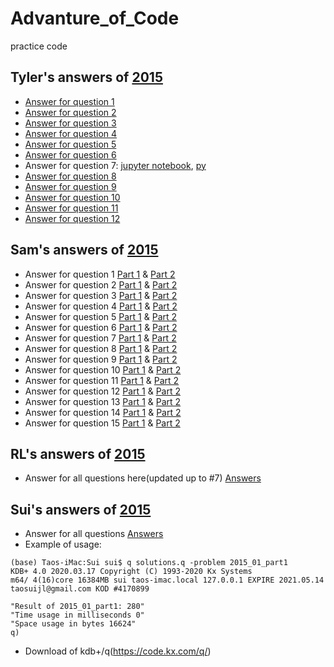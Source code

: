 # Advanture_of_Code
practice code


## Tyler's answers of [2015](https://adventofcode.com/2015)

* [Answer for question 1](Tyler/2015-Answer1_tyler.ipynb)   
* [Answer for question 2](Tyler/2015-Answer2_tyler.ipynb)
* [Answer for question 3](Tyler/2015-Answer3_tyler.ipynb)
* [Answer for question 4](Tyler/2015-Answer4_tyler.ipynb)
* [Answer for question 5](Tyler/2015-Answer5_tyler.ipynb)
* [Answer for question 6](Tyler/2015-Answer6_tyler.ipynb)
* Answer for question 7: [jupyter notebook](Tyler/2015-Answer7_tyler.ipynb), [py](Tyler/2015-q7.py)
* [Answer for question 8](Tyler/2015-Answer8_tyler.ipynb)
* [Answer for question 9](Tyler/2015-Answer9_tyler.ipynb)
* [Answer for question 10](Tyler/2015-Answer10_tyler.ipynb)
* [Answer for question 11](Tyler/2015-Answer11_tyler.ipynb)
* [Answer for question 12](Tyler/2015-Answer12_tyler.ipynb)


## Sam's answers of [2015](https://adventofcode.com/2015)

* Answer for question 1 [Part 1](zengxin/q1/main1.py) & [Part 2](zengxin/q1/main2.py)
* Answer for question 2 [Part 1](zengxin/q2/main1.py) & [Part 2](zengxin/q2/main2.py)
* Answer for question 3 [Part 1](zengxin/q3/main1.py) & [Part 2](zengxin/q3/main2.py)
* Answer for question 4 [Part 1](zengxin/q4/main1.py) & [Part 2](zengxin/q4/main2.py)
* Answer for question 5 [Part 1](zengxin/q5/main1.py) & [Part 2](zengxin/q5/main2.py)
* Answer for question 6 [Part 1](zengxin/q6/main1.py) & [Part 2](zengxin/q6/main2.py)
* Answer for question 7 [Part 1](zengxin/q7/main1.py) & [Part 2](zengxin/q7/main2.py)
* Answer for question 8 [Part 1](zengxin/q8/main1.py) & [Part 2](zengxin/q8/main2.py)
* Answer for question 9 [Part 1](zengxin/q9/main1.py) & [Part 2](zengxin/q9/main2.py)
* Answer for question 10 [Part 1](zengxin/q10/main1.py) & [Part 2](zengxin/q10/main2.py)
* Answer for question 11 [Part 1](zengxin/q11/main1.py) & [Part 2](zengxin/q11/main2.py)
* Answer for question 12 [Part 1](zengxin/q12/main1.py) & [Part 2](zengxin/q12/main2.py)
* Answer for question 13 [Part 1](zengxin/q13/main1.py) & [Part 2](zengxin/q13/main2.py)
* Answer for question 14 [Part 1](zengxin/q14/main1.py) & [Part 2](zengxin/q14/main2.py)
* Answer for question 15 [Part 1](zengxin/q15/main1.py) & [Part 2](zengxin/q15/main2.py)


## RL's answers of [2015](https://adventofcode.com/2015)

* Answer for all questions here(updated up to #7) [Answers](GRL/solution_for_all.py)


## Sui's answers of [2015](https://adventofcode.com/2015)

* Answer for all questions [Answers](Sui/solutions.q)
* Example of usage:
```
(base) Taos-iMac:Sui sui$ q solutions.q -problem 2015_01_part1
KDB+ 4.0 2020.03.17 Copyright (C) 1993-2020 Kx Systems
m64/ 4(16)core 16384MB sui taos-imac.local 127.0.0.1 EXPIRE 2021.05.14 taosuijl@gmail.com KOD #4170899

"Result of 2015_01_part1: 280"
"Time usage in milliseconds 0"
"Space usage in bytes 16624"
q)
```
* Download of kdb+/q(https://code.kx.com/q/)
